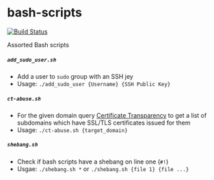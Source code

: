 # bash-scripts

[![Build Status](https://travis-ci.org/0xmachos/bash-scripts.svg?branch=master)](https://travis-ci.org/0xmachos/bash-scripts)

Assorted Bash scripts 

##### `add_sudo_user.sh`
- Add a user to `sudo` group with an SSH jey
- Usage: `./add_sudo_user {Username} {SSH Public Key}`

##### `ct-abuse.sh`
- For the given domain query [Certificate Transparency](https://www.certificate-transparency.org/what-is-ct) to get a list of subdomains which have SSL/TLS certificates issued for them 
- Usage: `./ct-abuse.sh {target_domain}`

##### `shebang.sh`
- Check if bash scripts have a shebang on line one (`#!`)
- Usgae: `./shebang.sh *` or `./shebang.sh {file 1} {file ...}`
